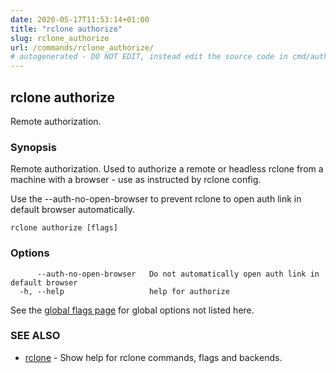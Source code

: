 ```yaml
---
date: 2020-05-17T11:53:14+01:00
title: "rclone authorize"
slug: rclone_authorize
url: /commands/rclone_authorize/
# autogenerated - DO NOT EDIT, instead edit the source code in cmd/authorize/ and as part of making a release run "make commanddocs"
---
```

## rclone authorize

Remote authorization.

### Synopsis


Remote authorization. Used to authorize a remote or headless
rclone from a machine with a browser - use as instructed by
rclone config.

Use the --auth-no-open-browser to prevent rclone to open auth
link in default browser automatically.

```
rclone authorize [flags]
```

### Options

```
      --auth-no-open-browser   Do not automatically open auth link in default browser
  -h, --help                   help for authorize
```

See the [global flags page](/flags/) for global options not listed here.

### SEE ALSO

* [rclone](/commands/rclone/)	 - Show help for rclone commands, flags and backends.

